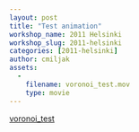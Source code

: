 ```yaml
---
layout: post
title: "Test animation"
workshop_name: 2011 Helsinki
workshop_slug: 2011-helsinki
categories: [2011-helsinki]
author: cmiljak 
assets:
  -
    filename: voronoi_test.mov
    type: movie
---
```

<a rel="attachment wp-att-419" href="http://workshops.nodebox.net/2011-2/test-animation/voronoi_test/">voronoi_test</a>
